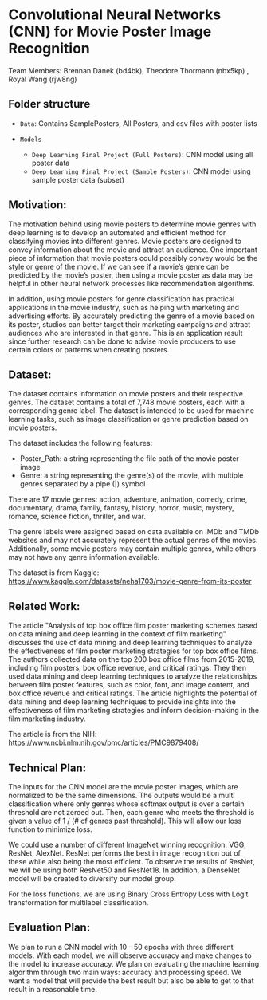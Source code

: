 # Convolutional Neural Networks (CNN) for Movie Poster Image Recognition

Team Members: Brennan Danek (bd4bk), Theodore Thormann (nbx5kp) , Royal Wang (rjw8ng)

## Folder structure
* `Data`: Contains SamplePosters, All Posters, and csv files with poster lists

* `Models`
  * `Deep Learning Final Project (Full Posters)`: CNN model using all poster data
  * `Deep Learning Final Project (Sample Posters)`: CNN model using sample poster data (subset)

## Motivation:

The motivation behind using movie posters to determine movie genres with deep learning is to develop an automated and efficient method for classifying movies into different genres. Movie posters are designed to convey information about the movie and attract an audience. One important piece of information that movie posters could possibly convey would be the style or genre of the movie. If we can see if a movie’s genre can be predicted by the movie’s poster, then using a movie poster as data may be helpful in other neural network processes like recommendation algorithms.

In addition, using movie posters for genre classification has practical applications in the movie industry, such as helping with marketing and advertising efforts. By accurately predicting the genre of a movie based on its poster, studios can better target their marketing campaigns and attract audiences who are interested in that genre. This is an application result since further research can be done to advise movie producers to use certain colors or patterns when creating posters. 

## Dataset:

The dataset contains information on movie posters and their respective genres. The dataset contains a total of 7,748 movie posters, each with a corresponding genre label. The dataset is intended to be used for machine learning tasks, such as image classification or genre prediction based on movie posters.

The dataset includes the following features:

* Poster_Path: a string representing the file path of the movie poster image
* Genre: a string representing the genre(s) of the movie, with multiple genres separated by a pipe (|) symbol

There are 17 movie genres: action, adventure, animation, comedy, crime, documentary, drama, family, fantasy, history, horror, music, mystery, romance, science fiction, thriller, and war.

The genre labels were assigned based on data available on IMDb and TMDb websites and may not accurately represent the actual genres of the movies. Additionally, some movie posters may contain multiple genres, while others may not have any genre information available.

The dataset is from Kaggle:
https://www.kaggle.com/datasets/neha1703/movie-genre-from-its-poster

## Related Work:

The article "Analysis of top box office film poster marketing schemes based on data mining and deep learning in the context of film marketing" discusses the use of data mining and deep learning techniques to analyze the effectiveness of film poster marketing strategies for top box office films. The authors collected data on the top 200 box office films from 2015-2019, including film posters, box office revenue, and critical ratings. They then used data mining and deep learning techniques to analyze the relationships between film poster features, such as color, font, and image content, and box office revenue and critical ratings. The article highlights the potential of data mining and deep learning techniques to provide insights into the effectiveness of film marketing strategies and inform decision-making in the film marketing industry.

The article is from the NIH:
https://www.ncbi.nlm.nih.gov/pmc/articles/PMC9879408/

## Technical Plan:

The inputs for the CNN model are the movie poster images, which are normalized to be the same dimensions. The outputs would be a multi classification where only genres whose softmax output is over a certain threshold are not zeroed out. Then, each genre who meets the threshold is given a value of 1 / (# of genres past threshold). This will allow our loss function to minimize loss. 

We could use a number of different ImageNet winning recognition: VGG, ResNet, AlexNet. ResNet performs the best in image recognition out of these while also being the most efficient. To observe the results of ResNet, we will be using both ResNet50 and ResNet18. In addition, a DenseNet model will be created to diversify our model group.

For the loss functions, we are using Binary Cross Entropy Loss with Logit transformation for multilabel classification. 

## Evaluation Plan:

We plan to run a CNN model with 10 - 50 epochs with three different models. With each model, we will observe accuracy and make changes to the model to increase accuracy. We plan on evaluating the machine learning algorithm through two main ways: accuracy and processing speed. We want a model that will provide the best result but also be able to get to that result in a reasonable time.

